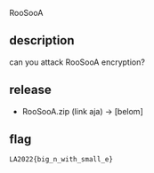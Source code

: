 RooSooA

## description

can you attack RooSooA encryption?

## release

- RooSooA.zip (link aja) -> [belom]

## flag

`LA2022{big_n_with_small_e}`
